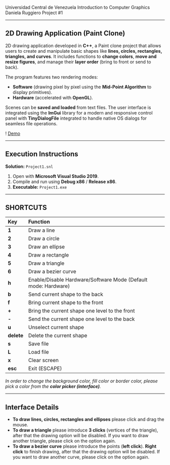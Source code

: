 Universidad Central de Venezuela 
Introduction to Computer Graphics
Daniela Ruggiero
Project #1

---

## 2D Drawing Application (Paint Clone)

2D drawing application developed in **C++**, a Paint clone project that allows users to create and manipulate basic shapes like **lines, circles, rectangles, triangles, and curves**. It includes functions to **change colors**, **move and resize figures**, and manage their **layer order** (bring to front or send to back).

The program features two rendering modes: 
* **Software** (drawing pixel by pixel using the **Mid-Point Algorithm** to display primitives).
* **Hardware** (accelerated with **OpenGL**).

Scenes can be **saved and loaded** from text files. The user interface is integrated using the **ImGui** library for a modern and responsive control panel with **TinyDialogFile** integrated to handle native OS dialogs for seamless file operations.

! [Demo](/portafolio-paint-project.gif)

---

## Execution Instructions

**Solution:** `Project1.snl`

1.  Open with **Microsoft Visual Studio 2019**.
2.  Compile and run using **Debug x86** / **Release x86**.
3.  **Executable:** `Project1.exe`

---

## SHORTCUTS 

| Key | Function |
| :---- | :------ |
| **1** | Draw a line |
| **2** | Draw a circle |
| **3** | Draw an ellipse |
| **4** | Draw a rectangle |
| **5** | Draw a triangle |
| **6** | Draw a bezier curve |
| **h** | Enable/Disable Hardware/Software Mode (Default mode: Hardware) |
| **b** | Send current shape to the back |
| **f** | Bring current shape to the front |
| **+** | Bring the current shape one level to the front |
| **-** | Send the current shape one level to the back |
| **u** | Unselect current shape |
| **delete** | Delete the current shape |
| **s** | Save file |
| **L** | Load file |
| **x** | Clear screen |
| **esc** | Exit (ESCAPE) |

*In order to change the background color, fill color or border color, please pick a color from the **color picker (interface)**.*

---

## Interface Details

* **To draw lines, circles, rectangles and ellipses** please click and drag the mouse.
* **To draw a triangle** please introduce **3 clicks** (vertices of the triangle), after that the drawing option will be disabled. If you want to draw another triangle, please click on the option again.
* **To draw a bezier curve** please introduce the points (**left click**). **Right click** to finish drawing, after that the drawing option will be disabled. If you want to draw another curve, please click on the option again.